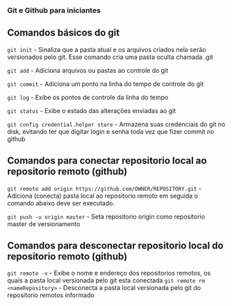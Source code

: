 ### Git e Github para iniciantes

## Comandos básicos do git
`git init` - Sinaliza que a pasta atual e os arquivos criados nela serão versionados pelo git. Esse comando cria uma pasta oculta chamada .git

`git add` - Adiciona arquivos ou pastas ao controle do git

`git commit` - Adiciona um ponto na linha do tempo de controle do git

`git log` - Exibe os pontos de controle da linha do tempo

`git status` - Exibe o estado das alterações enviadas ao git

`git config credential.helper store` - Armazena suas credenciais do git no disk, evitando ter que digitar login e senha toda vez que fizer commit no github


## Comandos para conectar repositorio local ao repositorio remoto (github)

`git remote add origin https://github.com/OWNER/REPOSITORY.git` - Adiciona (conecta) pasta local ao repositorio remoto em seguida o comando abaixo deve ser executado.

`git push -u origin master` - Seta repositorio origin como repositorio master de versionamento

## Comandos para desconectar repositorio local do repositorio remoto (github)
`git remote -v` - Exibe o nome e endereço dos repositorios remotos, os quais a pasta local versionada pelo git esta conectada
`git remote rm <nameRepository>` - Desconecta a pasta local versionada pelo git do repositorio remotos informado
